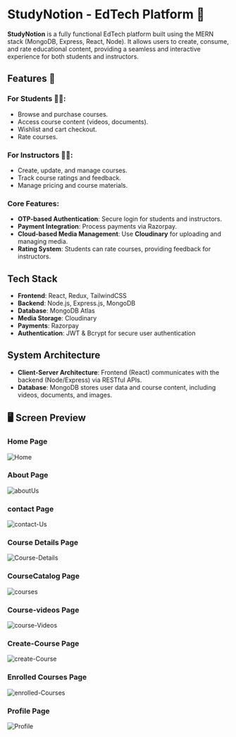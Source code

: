 # StudyNotion - EdTech Platform 🚀

**StudyNotion** is a fully functional EdTech platform built using the MERN stack (MongoDB, Express, React, Node). It allows users to create, consume, and rate educational content, providing a seamless and interactive experience for both students and instructors.

## Features 🎨

### For Students 🧑‍🎓:

- Browse and purchase courses.
- Access course content (videos, documents).
- Wishlist and cart checkout.
- Rate courses.

### For Instructors 👩‍🏫:

- Create, update, and manage courses.
- Track course ratings and feedback.
- Manage pricing and course materials.

### Core Features:

- **OTP-based Authentication**: Secure login for students and instructors.
- **Payment Integration**: Process payments via Razorpay.
- **Cloud-based Media Management**: Use **Cloudinary** for uploading and managing media.
- **Rating System**: Students can rate courses, providing feedback for instructors.

## Tech Stack

- **Frontend**: React, Redux, TailwindCSS
- **Backend**: Node.js, Express.js, MongoDB
- **Database**: MongoDB Atlas
- **Media Storage**: Cloudinary
- **Payments**: Razorpay
- **Authentication**: JWT & Bcrypt for secure user authentication

## System Architecture

- **Client-Server Architecture**: Frontend (React) communicates with the backend (Node/Express) via RESTful APIs.
- **Database**: MongoDB stores user data and course content, including videos, documents, and images.

## 🖥️ Screen Preview

### Home Page

<img src="https://i.ibb.co/7pbr7kC/Home.png" alt="Home" border="0">

### About Page

<img src="https://i.ibb.co/X43Gvk8/aboutUs.png" alt="aboutUs" border="0"><br />

### contact Page

<img src="https://i.ibb.co/tZGjQYv/contact-Us.png" alt="contact-Us" border="0">

### Course Details Page

<img src="https://i.ibb.co/1TLRcBw/Course-Details.png" alt="Course-Details" border="0">

### CourseCatalog Page

<img src="https://i.ibb.co/gwSTNt4/courses.png" alt="courses" border="0">

### Course-videos Page

<img src="https://i.ibb.co/v1tCrmQ/course-Videos.png" alt="course-Videos" border="0">

### Create-Course Page

<img src="https://i.ibb.co/GcG2shM/create-Course.png" alt="create-Course" border="0">

### Enrolled Courses Page

<img src="https://i.ibb.co/Z8WFz1y/enrolled-Courses.png" alt="enrolled-Courses" border="0">

### Profile Page

<img src="https://i.ibb.co/rpZ38BD/Profile.png" alt="Profile" border="0">
